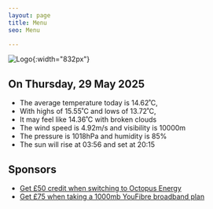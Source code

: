 ```yaml
---
layout: page
title: Menu
seo: Menu

---
```


![Logo](/images/logo.jpg){:width="832px"}

<!-- weather_marker starts -->
## On Thursday, 29 May 2025

- The average temperature today is 14.62˚C,
- With highs of 15.55˚C and lows of 13.72˚C,
- It may feel like 14.36˚C with broken clouds
- The wind speed is 4.92m/s and visibility is 10000m
- The pressure is 1018hPa and humidity is 85%
- The sun will rise at 03:56 and set at 20:15

<!-- weather_marker ends -->

## Sponsors

- [Get £50 credit when switching to Octopus Energy](https://bit.ly/3oD1nnS)
- [Get £75 when taking a 1000mb YouFibre broadband plan](https://aklam.io/91zWhU?)
